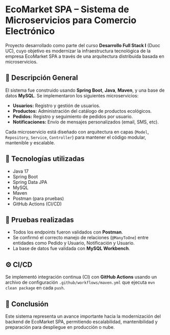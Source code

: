 # EcoMarket SPA – Sistema de Microservicios para Comercio Electrónico

Proyecto desarrollado como parte del curso **Desarrollo Full Stack I** (Duoc UC), cuyo objetivo es modernizar la infraestructura tecnológica de la empresa EcoMarket SPA a través de una arquitectura distribuida basada en microservicios.

## 🧩 Descripción General

El sistema fue construido usando **Spring Boot**, **Java**, **Maven**, y una base de datos **MySQL**. Se implementaron los siguientes microservicios:

- **Usuarios:** Registro y gestión de usuarios.
- **Productos:** Administración del catálogo de productos ecológicos.
- **Pedidos:** Registro y seguimiento de pedidos por usuario.
- **Notificaciones:** Envío de mensajes personalizados (email, SMS, etc).

Cada microservicio está diseñado con arquitectura en capas (`Model`, `Repository`, `Service`, `Controller`) para mantener el código modular, mantenible y escalable.

## 🧱 Tecnologías utilizadas

- Java 17
- Spring Boot
- Spring Data JPA
- MySQL
- Maven
- Postman (para pruebas)
- GitHub Actions (CI/CD)

## 🧪 Pruebas realizadas

- Todos los endpoints fueron validados con **Postman**.
- Se confirmó el correcto manejo de relaciones (`@ManyToOne`) entre entidades como Pedido y Usuario, Notificación y Usuario.
- La base de datos fue validada con **MySQL Workbench**.

## ⚙️ CI/CD

Se implementó integración continua (CI) con **GitHub Actions** usando un archivo de configuración `.github/workflows/maven.yml` que ejecuta `mvn clean package` en cada `push`.

## 📌 Conclusión

Este sistema representa un avance importante hacia la modernización del backend de EcoMarket SPA, permitiendo escalabilidad, mantenibilidad y preparación para despliegue en producción o nube.



